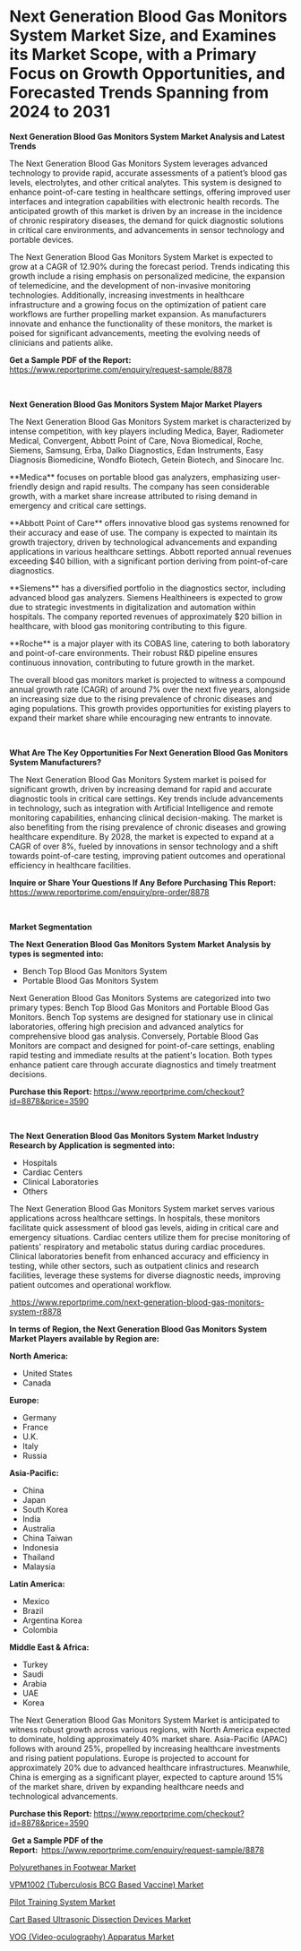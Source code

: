 <p><h1>Next Generation Blood Gas Monitors System Market Size, and Examines its Market Scope, with a Primary Focus on Growth Opportunities, and Forecasted Trends Spanning from 2024 to 2031</h1></p><p><strong>Next Generation Blood Gas Monitors System Market Analysis and Latest Trends</strong></p>
<p><p>The Next Generation Blood Gas Monitors System leverages advanced technology to provide rapid, accurate assessments of a patient’s blood gas levels, electrolytes, and other critical analytes. This system is designed to enhance point-of-care testing in healthcare settings, offering improved user interfaces and integration capabilities with electronic health records. The anticipated growth of this market is driven by an increase in the incidence of chronic respiratory diseases, the demand for quick diagnostic solutions in critical care environments, and advancements in sensor technology and portable devices.</p><p>The Next Generation Blood Gas Monitors System Market is expected to grow at a CAGR of 12.90% during the forecast period. Trends indicating this growth include a rising emphasis on personalized medicine, the expansion of telemedicine, and the development of non-invasive monitoring technologies. Additionally, increasing investments in healthcare infrastructure and a growing focus on the optimization of patient care workflows are further propelling market expansion. As manufacturers innovate and enhance the functionality of these monitors, the market is poised for significant advancements, meeting the evolving needs of clinicians and patients alike.</p></p>
<p><strong>Get a Sample PDF of the Report:&nbsp;</strong> <a href="https://www.reportprime.com/enquiry/request-sample/8878">https://www.reportprime.com/enquiry/request-sample/8878</a></p>
<p>&nbsp;</p>
<p><strong>Next Generation Blood Gas Monitors System Major Market Players</strong></p>
<p><p>The Next Generation Blood Gas Monitors System market is characterized by intense competition, with key players including Medica, Bayer, Radiometer Medical, Convergent, Abbott Point of Care, Nova Biomedical, Roche, Siemens, Samsung, Erba, Dalko Diagnostics, Edan Instruments, Easy Diagnosis Biomedicine, Wondfo Biotech, Getein Biotech, and Sinocare Inc.</p><p>**Medica** focuses on portable blood gas analyzers, emphasizing user-friendly design and rapid results. The company has seen considerable growth, with a market share increase attributed to rising demand in emergency and critical care settings. </p><p>**Abbott Point of Care** offers innovative blood gas systems renowned for their accuracy and ease of use. The company is expected to maintain its growth trajectory, driven by technological advancements and expanding applications in various healthcare settings. Abbott reported annual revenues exceeding $40 billion, with a significant portion deriving from point-of-care diagnostics.</p><p>**Siemens** has a diversified portfolio in the diagnostics sector, including advanced blood gas analyzers. Siemens Healthineers is expected to grow due to strategic investments in digitalization and automation within hospitals. The company reported revenues of approximately $20 billion in healthcare, with blood gas monitoring contributing to this figure.</p><p>**Roche** is a major player with its COBAS line, catering to both laboratory and point-of-care environments. Their robust R&D pipeline ensures continuous innovation, contributing to future growth in the market.</p><p>The overall blood gas monitors market is projected to witness a compound annual growth rate (CAGR) of around 7% over the next five years, alongside an increasing size due to the rising prevalence of chronic diseases and aging populations. This growth provides opportunities for existing players to expand their market share while encouraging new entrants to innovate.</p></p>
<p>&nbsp;</p>
<p><strong>What Are The Key Opportunities For Next Generation Blood Gas Monitors System Manufacturers?</strong></p>
<p><p>The Next Generation Blood Gas Monitors System market is poised for significant growth, driven by increasing demand for rapid and accurate diagnostic tools in critical care settings. Key trends include advancements in technology, such as integration with Artificial Intelligence and remote monitoring capabilities, enhancing clinical decision-making. The market is also benefiting from the rising prevalence of chronic diseases and growing healthcare expenditure. By 2028, the market is expected to expand at a CAGR of over 8%, fueled by innovations in sensor technology and a shift towards point-of-care testing, improving patient outcomes and operational efficiency in healthcare facilities.</p></p>
<p><strong>Inquire or Share Your Questions If Any Before Purchasing This Report:</strong> <a href="https://www.reportprime.com/enquiry/pre-order/8878">https://www.reportprime.com/enquiry/pre-order/8878</a></p>
<p>&nbsp;</p>
<p><strong>Market Segmentation</strong></p>
<p><strong>The Next Generation Blood Gas Monitors System Market Analysis by types is segmented into:</strong></p>
<p><ul><li>Bench Top Blood Gas Monitors System</li><li>Portable Blood Gas Monitors System</li></ul></p>
<p><p>Next Generation Blood Gas Monitors Systems are categorized into two primary types: Bench Top Blood Gas Monitors and Portable Blood Gas Monitors. Bench Top systems are designed for stationary use in clinical laboratories, offering high precision and advanced analytics for comprehensive blood gas analysis. Conversely, Portable Blood Gas Monitors are compact and designed for point-of-care settings, enabling rapid testing and immediate results at the patient's location. Both types enhance patient care through accurate diagnostics and timely treatment decisions.</p></p>
<p><strong>Purchase this Report:&nbsp;</strong><a href="https://www.reportprime.com/checkout?id=8878&price=3590">https://www.reportprime.com/checkout?id=8878&price=3590</a></p>
<p>&nbsp;</p>
<p><strong>The Next Generation Blood Gas Monitors System Market Industry Research by Application is segmented into:</strong></p>
<p><ul><li>Hospitals</li><li>Cardiac Centers</li><li>Clinical Laboratories</li><li>Others</li></ul></p>
<p><p>The Next Generation Blood Gas Monitors System market serves various applications across healthcare settings. In hospitals, these monitors facilitate quick assessment of blood gas levels, aiding in critical care and emergency situations. Cardiac centers utilize them for precise monitoring of patients' respiratory and metabolic status during cardiac procedures. Clinical laboratories benefit from enhanced accuracy and efficiency in testing, while other sectors, such as outpatient clinics and research facilities, leverage these systems for diverse diagnostic needs, improving patient outcomes and operational workflow.</p></p>
<p><a href="https://www.reportprime.com/next-generation-blood-gas-monitors-system-r8878">&nbsp;https://www.reportprime.com/next-generation-blood-gas-monitors-system-r8878</a></p>
<p><strong>In terms of Region, the Next Generation Blood Gas Monitors System Market Players available by Region are:</strong></p>
<p>
    <p> <strong> North America: </strong>
        <ul>
            <li>United States</li>
            <li>Canada</li>
        </ul>
        </p> 
    <p> <strong> Europe: </strong>
        <ul>
            <li>Germany</li>
            <li>France</li>
            <li>U.K.</li>
            <li>Italy</li>
            <li>Russia</li>
        </ul>
        </p> 
    <p> <strong> Asia-Pacific: </strong>
        <ul>
            <li>China</li>
            <li>Japan</li>
            <li>South Korea</li>
            <li>India</li>
            <li>Australia</li>
            <li>China Taiwan</li>
            <li>Indonesia</li>
            <li>Thailand</li>
            <li>Malaysia</li>
        </ul>
        </p> 
    <p> <strong> Latin America: </strong>
        <ul>
            <li>Mexico</li>
            <li>Brazil</li>
            <li>Argentina Korea</li>
            <li>Colombia</li>
        </ul>
        </p> 
    <p> <strong> Middle East & Africa: </strong>
        <ul>
            <li>Turkey</li>
            <li>Saudi</li>
            <li>Arabia</li>
            <li>UAE</li>
            <li>Korea</li>
        </ul>
    </p>
    </p>
<p><p>The Next Generation Blood Gas Monitors System Market is anticipated to witness robust growth across various regions, with North America expected to dominate, holding approximately 40% market share. Asia-Pacific (APAC) follows with around 25%, propelled by increasing healthcare investments and rising patient populations. Europe is projected to account for approximately 20% due to advanced healthcare infrastructures. Meanwhile, China is emerging as a significant player, expected to capture around 15% of the market share, driven by expanding healthcare needs and technological advancements.</p></p>
<p><strong>Purchase this Report: </strong><a href="https://www.reportprime.com/checkout?id=8878&price=3590">https://www.reportprime.com/checkout?id=8878&price=3590</a></p>
<p>&nbsp;<strong>Get a Sample PDF of the Report:&nbsp;&nbsp;</strong><a href="https://www.reportprime.com/enquiry/request-sample/8878">https://www.reportprime.com/enquiry/request-sample/8878</a></p>
<p><strong></strong></p>
<p><p><a href="https://issuu.com/reportprime-2/docs/polyurethanes-in-footwear-market-si_8807720a049068">Polyurethanes in Footwear Market</a></p><p><a href="https://medium.com/@caylawisoky8698/the-vpm1002-tuberculosis-bcg-based-vaccine-market-research-report-provides-an-in-depth-and-2ec2d96a0d37">VPM1002 (Tuberculosis BCG Based Vaccine) Market</a></p><p><a href="https://www.linkedin.com/pulse/pilot-training-system-market-size-growth-industry-analysis-hpdye?trackingId=zjvqJHBKSiixcgBQiY9kUQ%3D%3D">Pilot Training System Market</a></p><p><a href="https://github.com/bmorecock/Market-Research-Report-List-5/blob/main/cart-based-ultrasonic-dissection-devices-market.md">Cart Based Ultrasonic Dissection Devices Market</a></p><p><a href="https://medium.com/@caylawisoky8698/the-market-for-vog-video-oculography-apparatus-market-is-examined-in-this-report-along-with-6b1d27ca8be2">VOG (Video-oculography) Apparatus Market</a></p></p>